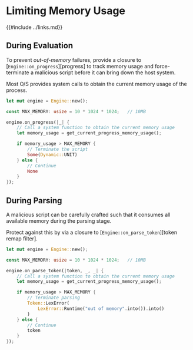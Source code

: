Limiting Memory Usage
=====================

{{#include ../links.md}}


During Evaluation
-----------------

To prevent _out-of-memory_ failures, provide a closure to [`Engine::on_progress`][progress] to track
memory usage and force-terminate a malicious script before it can bring down the host system.

Most O/S provides system calls to obtain the current memory usage of the process.

```rust
let mut engine = Engine::new();

const MAX_MEMORY: usize = 10 * 1024 * 1024;   // 10MB

engine.on_progress(|_| {
    // Call a system function to obtain the current memory usage
    let memory_usage = get_current_progress_memory_usage();

    if memory_usage > MAX_MEMORY {
        // Terminate the script
        Some(Dynamic::UNIT)
    } else {
        // Continue
        None
    }
});
```


During Parsing
--------------

A malicious script can be carefully crafted such that it consumes all available memory during the
parsing stage.

Protect against this by via a closure to [`Engine::on_parse_token`][token remap filter].

```rust
let mut engine = Engine::new();

const MAX_MEMORY: usize = 10 * 1024 * 1024;   // 10MB

engine.on_parse_token(|token, _, _| {
    // Call a system function to obtain the current memory usage
    let memory_usage = get_current_progress_memory_usage();

    if memory_usage > MAX_MEMORY {
        // Terminate parsing
        Token::LexError(
            LexError::Runtime("out of memory".into()).into()
        )
    } else {
        // Continue
        token
    }
});
```
